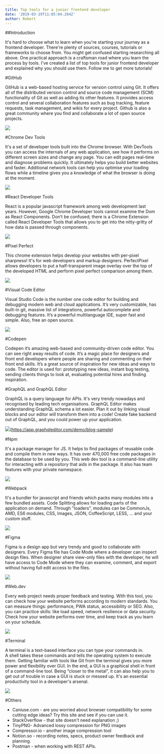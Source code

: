 ```yaml
---
title: Top tools for a junior frontend developer
date: '2019-03-19T11:05:04.284Z'
author: Robert
---
```


##Introduction

It's hard to choose what to learn when you're starting your journey as a frontend developer. There're plenty of sources, courses, tutorials or frameworks to choose from. You might get confused starting researching all above. One practical approach is a craftsman road where you learn the process by tools. I've created a list of top tools for junior frontend developer and explained why you should use them. Follow me to get more tutorials!

#GitHub

GitHub is a web-based hosting service for version control using Git. It offers all of the distributed version control and source code management (SCM) functionality of Git as well as adding its other features. It provides access control and several collaboration features such as bug tracking, feature requests, task management, and wikis for every project. Github is also a great community where you find and collaborate a lot of open source projects. 

![](https://github.githubassets.com/images/modules/explore/social.jpg)

#Chrome Dev Tools

It's a set of developer tools built into the Chrome browser. With DevTools you can access the internals of any web application, see how it performs on different screen sizes and change any page. You can edit pages real-time and diagnose problems quickly. It ultimately helps you build better websites and faster. Additional network tools can help you optimise your loading flows while a timeline gives you a knowledge of what the browser is doing at the moment.

![](https://developers.google.com/web/tools/chrome-devtools/images/panels/elements.png)

#React Developer Tools

React is a popular javascript framework among web development last years.  However, Google Chrome Developer tools cannot examine the Dom as React Components. Don’t be confused; there is a Chrome Extension called React Developer Tools that allows you to get into the nitty-gritty of how data is passed through components.

![](https://camo.githubusercontent.com/3fd1137b6b254da8c5596acf7b8583246fd76e29/687474703a2f2f692e696d6775722e636f6d2f6a5969655271692e706e67)

#Pixel Perfect 

This chrome extension helps develop your websites with per-pixel sharpness! It's for web developers and markup designers. PerfectPixel allows developers to put a half-transparent image overlay over the top of the developed HTML and perform pixel perfect comparison among them.

![](http://www.welldonecode.com/img/screenshot.jpg)

#Visual Code Editor

Visual Studio Code is the number one code editor for building and debugging modern web and cloud applications. It’s very customizable, has built-in git, massive list of integrations, powerful autocomplete and debugging features. It’s a powerful multilanguage IDE, super fast and simple. Also, free an open source. 

![](https://code.visualstudio.com/assets/docs/getstarted/userinterface/hero.png)

#Codepen

Codepen it’s amazing web-based and community-driven code editor. You can see right away results of code. It’s a magic place for designers and front end developers where people are sharing and commenting on their front end skills.  It’s a great source of inspiration for new ideas and ways to code.  The editor is used for: prototyping new ideas, instant bug testing, sending clients things to look at, evaluating potential hires and finding inspiration. 


#GraphQL and GraphQL Editor

GraphQL is a query language for APIs. It's very trendy nowadays and recognised by leading tech organisations. GraphQL Editor makes understanding GraphQL schema a lot easier. Plan it out by linking visual blocks and our editor will transform them into a code! Create fake backend out of GraphQL, and you could power up your application.

![](https://thepracticaldev.s3.amazonaws.com/i/l712vn5w612l0qp2q6na.png)(https://app.graphqleditor.com/demo/blog-sample)

#Npm

It's a package manager for JS. It helps to find packages of reusable code and compile them in new ways. It has over 470,000 free code packages in the database to be used by you. This web dev tool is a command-line utility for interacting with a repository that aids in the package. It also has team features with your private namespace.  

![](https://upload.wikimedia.org/wikipedia/commons/thumb/d/db/Npm-logo.svg/1200px-Npm-logo.svg.png)

#Webpack

It's a bundler for javascript and friends which packs many modules into a few bundled assets. Code Splitting allows for loading parts of the application on demand. Through "loaders", modules can be CommonJs, AMD, ES6 modules, CSS, Images, JSON, CoffeeScript, LESS, ... and your custom stuff.

![](https://scotch-res.cloudinary.com/image/upload/dpr_3,w_350,q_auto:good,f_auto/media/5000/UsIrFFPwStmuuAaidk7k_Screen%20Shot%202017-11-30%20at%204.28.18%20AM.png)

#Figma

Figma is a design app but very trendy and good to collaborate with designers. Every Figma file has Code Mode where a developer can inspect design files. When designer share view-only files with the developer, he will have access to Code Mode where they can examine, comment, and export without having full edit access to the files.

![](https://images.ctfassets.net/1khq4uysbvty/QsIb6oxyNLMrTAkoSAkGX/b722f50d920244dfdf1d20341497924b/Figma_Home_OG.png)

#Web.dev

Every web project needs proper feedback and testing. With this tool, you can check how your website performs according to modern standards. You can measure things: performance, PWA status, accessibility or SEO. Also, you can practice skills: like load speed, network resilience or data security. Check how your website performs over time, and keep track as you learn on your schedule. 

![](https://web.dev/images/social.png)

#Terminal

A terminal is a text-based interface you can type your commands in. A shell takes these commands and tells the operating system to execute them. Getting familiar with tools like Git from the terminal gives you more power and flexibility over GUI. In the end, a GUI is a graphical shell in front of a command-line tool. Being “closer to the metal”, it can also help you to get out of trouble in case a GUI is stuck or messed up. It's an essential productivity tool in a developer's arsenal. 

![](https://help.apple.com/assets/5B9190B30946221279C5A608/5B9190B30946221279C5A60F/en_US/dfa4eabaceda47fa30991ecfd2c28d7c.png)

#Others

- Caniuse.com - are you worried about browser compatibility for some cutting edge ideas? Try this site and see if you can use it. 
- StackOverflow - that site doesn't need explanation ;)
- TinyPNG- Advanced lossy compression for PNG images
- Compressor.io - another image compression tool
- Notion.so -  recording notes, specs, product owner feedback and planning.
- Postman - when working with REST APIs.